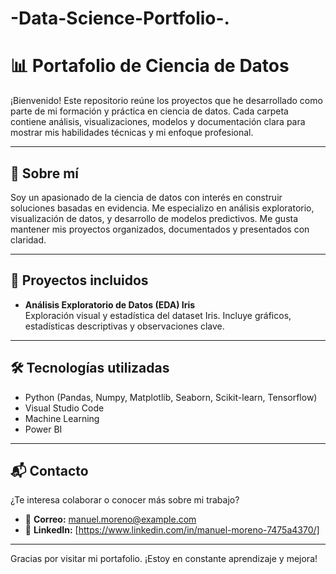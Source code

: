 # -Data-Science-Portfolio-.

# 📊 Portafolio de Ciencia de Datos

¡Bienvenido! Este repositorio reúne los proyectos que he desarrollado como parte de mi formación y práctica en ciencia de datos. Cada carpeta contiene análisis, visualizaciones, modelos y documentación clara para mostrar mis habilidades técnicas y mi enfoque profesional.

---

## 🧠 Sobre mí

Soy un apasionado de la ciencia de datos con interés en construir soluciones basadas en evidencia. Me especializo en análisis exploratorio, visualización de datos, y desarrollo de modelos predictivos. Me gusta mantener mis proyectos organizados, documentados y presentados con claridad.

---

## 📁 Proyectos incluidos

- **Análisis Exploratorio de Datos (EDA) Iris**  
  Exploración visual y estadística del dataset Iris. Incluye gráficos, estadísticas descriptivas y observaciones clave.

---

## 🛠️ Tecnologías utilizadas

- Python (Pandas, Numpy, Matplotlib, Seaborn, Scikit-learn, Tensorflow)
- Visual Studio Code
- Machine Learning
- Power BI 

---

## 📬 Contacto

¿Te interesa colaborar o conocer más sobre mi trabajo?

- 📧 **Correo:** manuel.moreno@example.com  
- 💼 **LinkedIn:** [https://www.linkedin.com/in/manuel-moreno-7475a4370/]

---

Gracias por visitar mi portafolio. ¡Estoy en constante aprendizaje y mejora!
